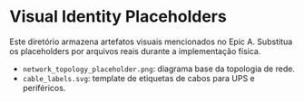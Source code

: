 # Visual Identity Placeholders

Este diretório armazena artefatos visuais mencionados no Epic A. Substitua os placeholders por arquivos reais durante a
implementação física.

- `network_topology_placeholder.png`: diagrama base da topologia de rede.
- `cable_labels.svg`: template de etiquetas de cabos para UPS e periféricos.
